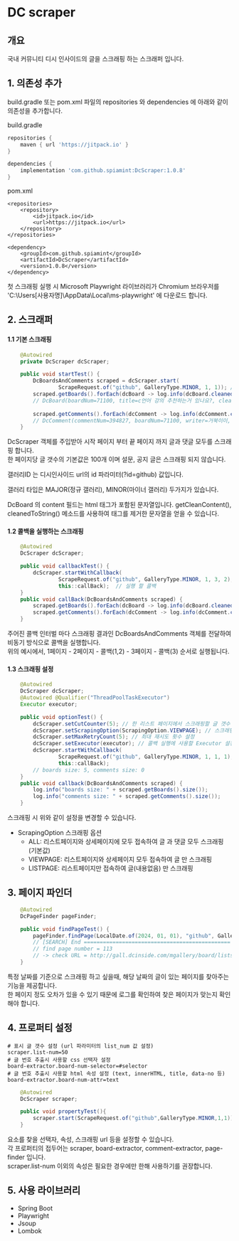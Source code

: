 # DC scraper
## 개요
국내 커뮤니티 디시 인사이드의 글을 스크래핑 하는 스크래퍼 입니다.

## 1. 의존성 추가
build.gradle 또는 pom.xml 파일의 repositories 와 dependencies 에 아래와 같이 의존성을 추가합니다.  

build.gradle
```gradle
repositories {
    maven { url 'https://jitpack.io' } 
}

dependencies {
    implementation 'com.github.spiamint:DcScraper:1.0.8' 
}
```
pom.xml
```maven
<repositories>
    <repository>
        <id>jitpack.io</id>
        <url>https://jitpack.io</url>
    </repository>
</repositories>

<dependency>
    <groupId>com.github.spiamint</groupId>
    <artifactId>DcScraper</artifactId>
    <version>1.0.8</version>
</dependency>
```

첫 스크래핑 실행 시 Microsoft Playwright 라이브러리가 Chromium 브라우저를 'C:\Users\[사용자명]\AppData\Local\ms-playwright' 에 다운로드 합니다.

## 2. 스크래퍼
#### 1.1 기본 스크래핑
```java
    @Autowired
    private DcScraper dcScraper;

    public void startTest() {
        DcBoardsAndComments scraped = dcScraper.start(
                ScrapeRequest.of("github", GalleryType.MINOR, 1, 1)); // 갤러리ID, 갤러리 타입, 시작페이지, 끝페이지
        scraped.getBoards().forEach(dcBoard -> log.info(dcBoard.cleanedToString())); // 스크래핑 된 글
        // DcBoard(boardNum=71100, title=c언어 강의 추천하는거 있나요?, cleanContent=예시문제 같은것도 있었음 좋겠는데 추천좀 해주세요, writer=거북이이, regDate=2024-10-07T18:50:17, viewCnt=36, commentCnt=4, recommendCnt=0, recommended=false)
        
        scraped.getComments().forEach(dcComment -> log.info(dcComment.cleanedToString())); // 스크래핑 된 댓글
        // DcComment(commentNum=394827, boardNum=71100, writer=거북이이, cleanContent=오 좋아보이네요 ㄱㅅㄱㅅ, regDate=2024-10-07T19:11:22, reply=true, targetNum=394826)
    }
```
DcScraper 객체를 주입받아 시작 페이지 부터 끝 페이지 까지 글과 댓글 모두를 스크래핑 합니다.  
한 페이지당 글 갯수의 기본값은 100개 이며 설문, 공지 글은 스크래핑 되지 않습니다.  
  
갤러리ID 는 디시인사이드 url의 id 파라미터(?id=github) 값입니다.    
  
갤러리 타입은 MAJOR(정규 갤러리), MINOR(마이너 갤러리) 두가지가 있습니다.  
  
DcBoard 의 content 필드는 html 태그가 포함된 문자열입니다. getCleanContent(), cleanedToString() 메소드를 사용하여 태그를 제거한 문자열을 얻을 수 있습니다.

#### 1.2 콜백을 실행하는 스크래핑
```java
    @Autowired
    DcScraper dcScraper;

    public void callbackTest() {
        dcScraper.startWithCallback(
                ScrapeRequest.of("github", GalleryType.MINOR, 1, 3, 2), // 갤러리ID, 갤러리 타입, 시작페이지, 끝페이지, 콜백 인터벌
                this::callBack);  // 실행 할 콜백
    }
    public void callBack(DcBoardsAndComments scraped) {
        scraped.getBoards().forEach(dcBoard -> log.info(dcBoard.cleanedToString())); // 스크래핑 된 글
        scraped.getComments().forEach(dcComment -> log.info(dcComment.cleanedToString())); // 스크래핑 된 댓글
    }
```
주어진 콜백 인터벌 마다 스크래핑 결과인 DcBoardsAndComments 객체를 전달하여 비동기 방식으로 콜백을 실행합니다.  
위의 예시에서, 1페이지 - 2페이지 - 콜백(1,2) - 3페이지 - 콜백(3) 순서로 실행됩니다.

#### 1.3 스크래핑 설정
```java
    @Autowired
    DcScraper dcScraper;
    @Autowired @Qualifier("ThreadPoolTaskExecutor")
    Executor executor;

    public void optionTest() {
        dcScraper.setCutCounter(5); // 한 리스트 페이지에서 스크래핑할 글 갯수 제한
        dcScraper.setScrapingOption(ScrapingOption.VIEWPAGE); // 스크래핑 옵션(범위) 설정
        dcScraper.setMaxRetryCount(5); // 최대 재시도 횟수 설정
        dcScraper.setExecutor(executor); // 콜백 실행에 사용할 Executor 설정
        dcScraper.startWithCallback(
                ScrapeRequest.of("github", GalleryType.MINOR, 1, 1, 1),
                this::callBack);
        // boards size: 5, comments size: 0
    }
    public void callback(DcBoardsAndComments scraped) {
        log.info("boards size: " + scraped.getBoards().size());
        log.info("comments size: " + scraped.getComments().size());
    }
```
스크래핑 시 위와 같이 설정을 변경할 수 있습니다.  
+ ScrapingOption 스크래핑 옵션
  + ALL: 리스트페이지와 상세페이지에 모두 접속하여 글 과 댓글 모두 스크래핑 (기본값)
  + VIEWPAGE: 리스트페이지와 상세페이지 모두 접속하여 글 만 스크래핑
  + LISTPAGE: 리스트페이지만 접속하여 글(내용없음) 만 스크래핑 

## 3. 페이지 파인더 
```java
    @Autowired
    DcPageFinder pageFinder;

    public void findPageTest() {
        pageFinder.findPage(LocalDate.of(2024, 01, 01), "github", GalleryType.MINOR); // 2024년 1월 1일의 github 마이너 갤러리 페이지를 찾음
        // [SEARCH] End ==============================================
        // find page number = 113
        // -> check URL = http://gall.dcinside.com/mgallery/board/lists/?id=github&page=113&list_num=100
    }
```
특정 날짜를 기준으로 스크래핑 하고 싶을때, 해당 날짜의 글이 있는 페이지를 찾아주는 기능을 제공합니다.  
한 페이지 정도 오차가 있을 수 있기 때문에 로그를 확인하여 찾은 페이지가 맞는지 확인해야 합니다.

## 4. 프로퍼티 설정
```properties
# 표시 글 갯수 설정 (url 파라미터의 list_num 값 설정)
scraper.list-num=50
# 글 번호 추출시 사용할 css 선택자 설정
board-extractor.board-num-selector=#selector
# 글 번호 추출시 사용할 html 속성 설정 (text, innerHTML, title, data-no 등)
board-extractor.board-num-attr=text
```
```java
    @Autowired
    DcScraper scraper;

    public void propertyTest(){
        scraper.start(ScrapeRequest.of("github",GalleryType.MINOR,1,1)); // 접속 url = http://gall.dcinside.com/mgallery/board/lists/?id=github&page=1&list_num=50
    }
```
요소를 찾을 선택자, 속성, 스크래핑 url 등을 설정할 수 있습니다.  
각 프로퍼티의 접두어는 scraper, board-extractor, comment-extractor, page-finder 입니다.  
scraper.list-num 이외의 속성은 필요한 경우에만 한해 사용하기를 권장합니다.

## 5. 사용 라이브러리
+ Spring Boot
+ Playwright
+ Jsoup
+ Lombok
